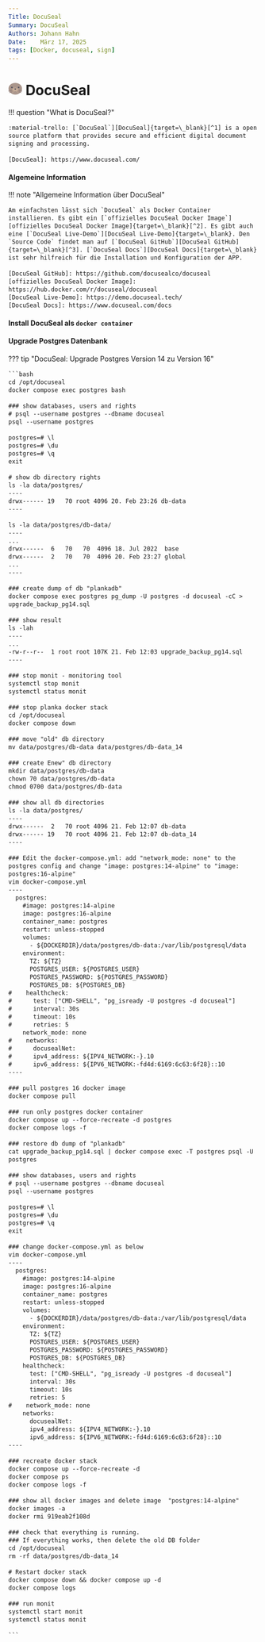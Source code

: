 ```yaml
---
Title: DocuSeal
Summary: DocuSeal
Authors: Johann Hahn
Date:    März 17, 2025
tags: [Docker, docuseal, sign]
---
```


# <img src="../../../assets/logos/docuseal.png" width="28" height="26" /> DocuSeal

!!! question "What is DocuSeal?"

    :material-trello: [`DocuSeal`][DocuSeal]{target=\_blank}[^1] is a open source platform that provides secure and efficient digital document signing and processing.

    [DocuSeal]: https://www.docuseal.com/

#### Algemeine Information

!!! note "Allgemeine Information über DocuSeal"

    Am einfachsten lässt sich `DocuSeal` als Docker Container installieren. Es gibt ein [`offizielles DocuSeal Docker Image`][offizielles DocuSeal Docker Image]{target=\_blank}[^2]. Es gibt auch eine [`DocuSeal Live-Demo`][DocuSeal Live-Demo]{target=\_blank}. Den `Source Code` findet man auf [`DocuSeal GitHub`][DocuSeal GitHub]{target=\_blank}[^3]. [`DocuSeal Docs`][DocuSeal Docs]{target=\_blank} ist sehr hilfreich für die Installation und Konfiguration der APP.

    [DocuSeal GitHub]: https://github.com/docusealco/docuseal
    [offizielles DocuSeal Docker Image]: https://hub.docker.com/r/docuseal/docuseal
    [DocuSeal Live-Demo]: https://demo.docuseal.tech/
    [DocuSeal Docs]: https://www.docuseal.com/docs

#### Install DocuSeal als `docker container`


#### Upgrade Postgres Datenbank

??? tip "DocuSeal: Upgrade Postgres Version 14 zu Version 16"

    ```bash
    cd /opt/docuseal
    docker compose exec postgres bash

    ### show databases, users and rights 
    # psql --username postgres --dbname docuseal
    psql --username postgres

    postgres=# \l
    postgres=# \du
    postgres=# \q
    exit

    # show db directory rights
    ls -la data/postgres/
    ----
    drwx------ 19   70 root 4096 20. Feb 23:26 db-data
    ----

    ls -la data/postgres/db-data/
    ----
    ...
    drwx------  6   70   70  4096 18. Jul 2022  base
    drwx------  2   70   70  4096 20. Feb 23:27 global
    ...
    ----

    ### create dump of db "plankadb"
    docker compose exec postgres pg_dump -U postgres -d docuseal -cC > upgrade_backup_pg14.sql

    ### show result
    ls -lah
    ----
    ...
    -rw-r--r--  1 root root 107K 21. Feb 12:03 upgrade_backup_pg14.sql
    ----

    ### stop monit - monitoring tool
    systemctl stop monit
    systemctl status monit

    ### stop planka docker stack
    cd /opt/docuseal
    docker compose down

    ### move "old" db directory
    mv data/postgres/db-data data/postgres/db-data_14

    ### create Enew" db directory
    mkdir data/postgres/db-data
    chown 70 data/postgres/db-data
    chmod 0700 data/postgres/db-data

    ### show all db directories
    ls -la data/postgres/
    ----
    drwx------  2   70 root 4096 21. Feb 12:07 db-data
    drwx------ 19   70 root 4096 21. Feb 12:07 db-data_14
    ----

    ### Edit the docker-compose.yml: add "network_mode: none" to the postgres config and change "image: postgres:14-alpine" to "image: postgres:16-alpine"
    vim docker-compose.yml
    ----
      postgres:
        #image: postgres:14-alpine
        image: postgres:16-alpine
        container_name: postgres
        restart: unless-stopped
        volumes:
          - ${DOCKERDIR}/data/postgres/db-data:/var/lib/postgresql/data
        environment:
          TZ: ${TZ}
          POSTGRES_USER: ${POSTGRES_USER}
          POSTGRES_PASSWORD: ${POSTGRES_PASSWORD}
          POSTGRES_DB: ${POSTGRES_DB}
    #    healthcheck:
    #      test: ["CMD-SHELL", "pg_isready -U postgres -d docuseal"]
    #      interval: 30s
    #      timeout: 10s
    #      retries: 5
        network_mode: none
    #    networks:
    #      docusealNet:
    #      ipv4_address: ${IPV4_NETWORK:-}.10
    #      ipv6_address: ${IPV6_NETWORK:-fd4d:6169:6c63:6f28}::10
    ----

    ### pull postgres 16 docker image
    docker compose pull

    ### run only postgres docker container
    docker compose up --force-recreate -d postgres
    docker compose logs -f

    ### restore db dump of "plankadb"
    cat upgrade_backup_pg14.sql | docker compose exec -T postgres psql -U postgres

    ### show databases, users and rights
    # psql --username postgres --dbname docuseal
    psql --username postgres

    postgres=# \l
    postgres=# \du
    postgres=# \q
    exit

    ### change docker-compose.yml as below
    vim docker-compose.yml
    ----
      postgres:
        #image: postgres:14-alpine
        image: postgres:16-alpine
        container_name: postgres
        restart: unless-stopped
        volumes:
          - ${DOCKERDIR}/data/postgres/db-data:/var/lib/postgresql/data
        environment:
          TZ: ${TZ}
          POSTGRES_USER: ${POSTGRES_USER}
          POSTGRES_PASSWORD: ${POSTGRES_PASSWORD}
          POSTGRES_DB: ${POSTGRES_DB}
        healthcheck:
          test: ["CMD-SHELL", "pg_isready -U postgres -d docuseal"]
          interval: 30s
          timeout: 10s
          retries: 5
    #    network_mode: none
        networks:
          docusealNet:
          ipv4_address: ${IPV4_NETWORK:-}.10
          ipv6_address: ${IPV6_NETWORK:-fd4d:6169:6c63:6f28}::10
    ----

    ### recreate docker stack
    docker compose up --force-recreate -d
    docker compose ps
    docker compose logs -f

    ### show all docker images and delete image  "postgres:14-alpine"
    docker images -a
    docker rmi 919eab2f108d

    ### check that everything is running.
    ### If everything works, then delete the old DB folder
    cd /opt/docuseal
    rm -rf data/postgres/db-data_14

    # Restart docker stack
    docker compose down && docker compose up -d
    docker compose logs

    ### run monit
    systemctl start monit
    systemctl status monit

    ```
